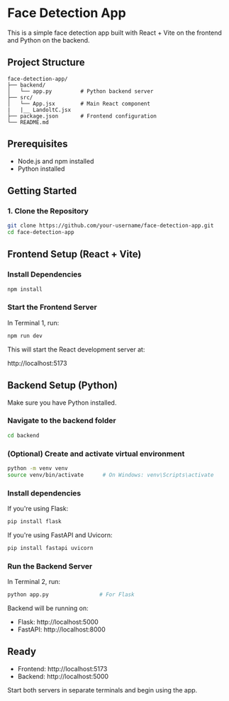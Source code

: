 # Face Detection App

This is a simple face detection app built with React + Vite on the frontend and Python on the backend.

## Project Structure

```
face-detection-app/
├── backend/
│   └── app.py         # Python backend server
├── src/
│   └── App.jsx        # Main React component
|   |__ LandoltC.jsx      
├── package.json       # Frontend configuration
└── README.md
```


## Prerequisites

- Node.js and npm installed
- Python installed

## Getting Started

### 1. Clone the Repository

```bash
git clone https://github.com/your-username/face-detection-app.git
cd face-detection-app
```

## Frontend Setup (React + Vite)

### Install Dependencies

```bash
npm install
```

### Start the Frontend Server

In Terminal 1, run:

```bash
npm run dev
```

This will start the React development server at:

http://localhost:5173

## Backend Setup (Python)

Make sure you have Python installed.

### Navigate to the backend folder

```bash
cd backend
```

### (Optional) Create and activate virtual environment

```bash
python -m venv venv
source venv/bin/activate      # On Windows: venv\Scripts\activate
```

### Install dependencies

If you're using Flask:

```bash
pip install flask
```

If you're using FastAPI and Uvicorn:

```bash
pip install fastapi uvicorn
```

### Run the Backend Server

In Terminal 2, run:

```bash
python app.py                # For Flask

```

Backend will be running on:

- Flask: http://localhost:5000
- FastAPI: http://localhost:8000


## Ready

- Frontend: http://localhost:5173
- Backend: http://localhost:5000 

Start both servers in separate terminals and begin using the app.

